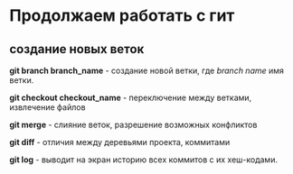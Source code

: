 # Продолжаем работать с гит 

## создание новых веток 

**git branch branch_name** - создание новой ветки, где *branch name* имя ветки.

**git checkout checkout_name** - переключение между ветками, извлечение файлов

**git merge** - слияние веток, разрешение возможных конфликтов

**git diff** - отличия между деревьями проекта, коммитами

**git log** - выводит на экран историю всех коммитов с их хеш-кодами.

